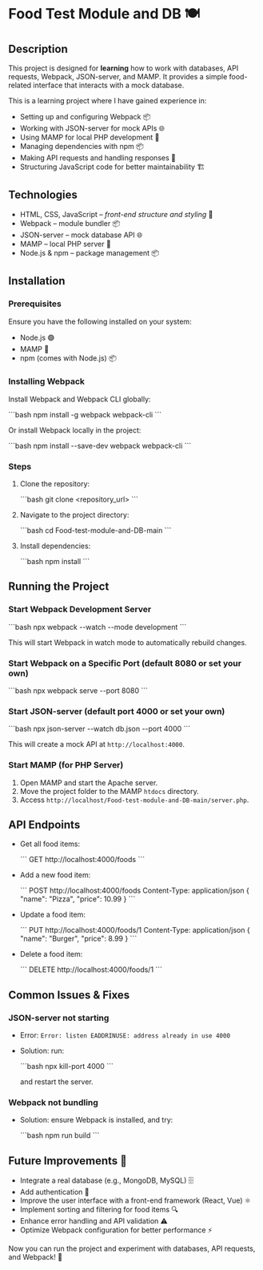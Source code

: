 # Food Test Module and DB 🍽️

## Description

This project is designed for **learning** how to work with databases, API requests, Webpack, JSON-server, and MAMP. It provides a simple food-related interface that interacts with a mock database.

This is a learning project where I have gained experience in:

* Setting up and configuring Webpack 📦
* Working with JSON-server for mock APIs 🌐
* Using MAMP for local PHP development 🐘
* Managing dependencies with npm 📦
* Making API requests and handling responses 🔄
* Structuring JavaScript code for better maintainability 🏗️

## Technologies

* HTML, CSS, JavaScript – *front-end structure and styling* 🎨
* Webpack – module bundler 📦
* JSON-server – mock database API 🌐
* MAMP – local PHP server 🐘
* Node.js & npm – package management 📦

## Installation

### Prerequisites

Ensure you have the following installed on your system:

* Node.js 🟢
* MAMP 🐘
* npm (comes with Node.js) 📦

### Installing Webpack

Install Webpack and Webpack CLI globally:

\`\`\`bash
npm install -g webpack webpack-cli
\`\`\`

Or install Webpack locally in the project:

\`\`\`bash
npm install --save-dev webpack webpack-cli
\`\`\`

### Steps

1.  Clone the repository:

    \`\`\`bash
    git clone <repository_url>
    \`\`\`

2.  Navigate to the project directory:

    \`\`\`bash
    cd Food-test-module-and-DB-main
    \`\`\`

3.  Install dependencies:

    \`\`\`bash
    npm install
    \`\`\`

## Running the Project

### Start Webpack Development Server

\`\`\`bash
npx webpack --watch --mode development
\`\`\`

This will start Webpack in watch mode to automatically rebuild changes.

### Start Webpack on a Specific Port (default 8080 or set your own)

\`\`\`bash
npx webpack serve --port 8080
\`\`\`

### Start JSON-server (default port 4000 or set your own)

\`\`\`bash
npx json-server --watch db.json --port 4000
\`\`\`

This will create a mock API at `http://localhost:4000`.

### Start MAMP (for PHP Server)

1.  Open MAMP and start the Apache server.
2.  Move the project folder to the MAMP `htdocs` directory.
3.  Access `http://localhost/Food-test-module-and-DB-main/server.php`.

## API Endpoints

* Get all food items:

    \`\`\`
    GET http://localhost:4000/foods
    \`\`\`

* Add a new food item:

    \`\`\`
    POST http://localhost:4000/foods
    Content-Type: application/json
    {
      "name": "Pizza",
      "price": 10.99
    }
    \`\`\`

* Update a food item:

    \`\`\`
    PUT http://localhost:4000/foods/1
    Content-Type: application/json
    {
      "name": "Burger",
      "price": 8.99
    }
    \`\`\`

* Delete a food item:

    \`\`\`
    DELETE http://localhost:4000/foods/1
    \`\`\`

## Common Issues & Fixes

### JSON-server not starting

* Error: `Error: listen EADDRINUSE: address already in use 4000`
* Solution: run:

    \`\`\`bash
    npx kill-port 4000
    \`\`\`

    and restart the server.

### Webpack not bundling

* Solution: ensure Webpack is installed, and try:

    \`\`\`bash
    npm run build
    \`\`\`

## Future Improvements 🚀

* Integrate a real database (e.g., MongoDB, MySQL) 🗄️
* Add authentication 🔐
* Improve the user interface with a front-end framework (React, Vue) ⚛️
* Implement sorting and filtering for food items 🔍
* Enhance error handling and API validation ⚠️
* Optimize Webpack configuration for better performance ⚡

Now you can run the project and experiment with databases, API requests, and Webpack! 🎉
